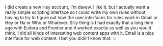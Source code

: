 I did create a new Hey account, I'm davew. I like it, but I actually want a really simple scripting interface so I could write my own rules without having to try to figure out how the user interfaces for rules work in Gmail or Hey or Ha or Who or Whatever. Silly thing is I had exactly that a long time ago with Eudora and Frontier and it worked exactly as well as you would think. I did all kinds of interesting web content apps with it. Email is a nice interface for web content. I bet you didn't know that. :boom:
